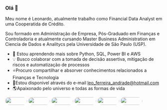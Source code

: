 ### Olá 👋
Meu nome é Leonardo, atualmente trabalho como Financial Data Analyst em uma Cooperatida de Crédito.

Sou formado em Administração de Empresa, Pós-Graduado em Finanças e Controladoria e atualmente cursando Master Business Administration em Ciencia de Dados e Analitycs pela Universidade de São Paulo (USP).

- 📙 Estou aprendendo mais sobre Python, SQL, Power BI e AWS
- 💡 Busco colaborar com a tomada de decisão assertiva, mitigação de riscos e automatização de processos
- ⭐Procuro compartilhar e absorver conhecimentos relacionados a Finanças e Tecnologia
- 📩Estou disponivel através do e-mail leo_ferreira_andrade@hotmail.com
- 🌎Apaixonado pelo universo e todas as formas de vida
<p></p>

<a href="https://www.linkedin.com/in/leonardoferreiradeandrade/" target="_blank"> <img src="https://img.shields.io/badge/LinkedIn-0077B5?style=for-the-badge&logo=linkedin&logoColor=white" height="25" width="70" style="border-radius:30px" target="_blank"></a> 
<img src="https://img.shields.io/badge/Python-14354C?style=for-the-badge&logo=python&logoColor=white" height="25" width="70" style="border-radius:30px" target="_blank"></a></a> 
<img src="https://img.shields.io/badge/MySQL-00000F?style=for-the-badge&logo=mysql&logoColor=white" height="25" width="70" style="border-radius:30px" target="_blank"></a></a> <img src="https://cetax.com.br/wp-content/uploads/2016/10/PowerBI-e1557666264791.jpg" width="70" height="25" style="border-radius:30px" target="_blank"></a></a>
<img src="https://img.shields.io/badge/Microsoft_Office-D83B01?style=for-the-badge&logo=microsoft-office&logoColor=white" height="25" width="70" style="border-radius:30px" target="_blank"></a></a>
<img src="https://img.shields.io/badge/Amazon_AWS-FF9900?style=for-the-badge&logo=amazonaws&logoColor=white" height="25" width="70" style="border-radius:30px" target="_blank"></a></a>


